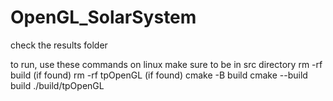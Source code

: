 # OpenGL_SolarSystem

check the results folder

to run, use these commands on linux
make sure to be in src directory
rm -rf build (if found)
rm -rf tpOpenGL (if found)
cmake -B build
cmake --build build
./build/tpOpenGL